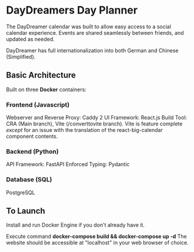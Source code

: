 # DayDreamers Day Planner

The DayDreamer calendar was built to allow easy access to a social calendar experience. Events are shared seamlessly between friends, and updated as needed.

DayDreamer has full internationalization into both German and Chinese (Simplified).

## Basic Architecture
Built on three **Docker** containers:

### Frontend (Javascript)
Webserver and Reverse Proxy: Caddy 2
UI Framework: React.js
Build Tool: CRA (Main branch), Vite (/converttovite branch). Vite is feature complete *except* for an issue with the translation of the react-big-calendar component contents.

### Backend (Python)
API Framework: FastAPI
Enforced Typing: Pydantic

### Database (SQL)
PostgreSQL

## To Launch
Install and run Docker Engine if you don't already have it.

Execute command **docker-compose build && docker-compose up -d**
The website should be accessible at "localhost" in your web browser of choice.
